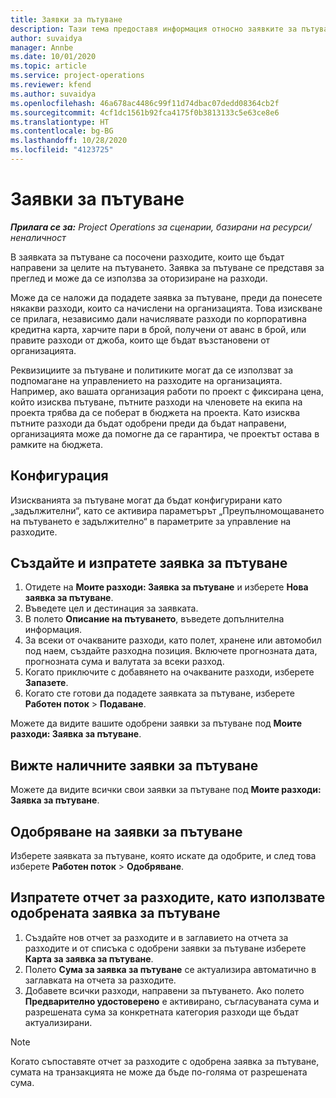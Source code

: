 ```yaml
---
title: Заявки за пътуване
description: Тази тема предоставя информация относно заявките за пътуване.
author: suvaidya
manager: Annbe
ms.date: 10/01/2020
ms.topic: article
ms.service: project-operations
ms.reviewer: kfend
ms.author: suvaidya
ms.openlocfilehash: 46a678ac4486c99f11d74dbac07dedd08364cb2f
ms.sourcegitcommit: 4cf1dc1561b92fca4175f0b3813133c5e63ce8e6
ms.translationtype: HT
ms.contentlocale: bg-BG
ms.lasthandoff: 10/28/2020
ms.locfileid: "4123725"
---
```

# <a name="travel-requisitions"></a>Заявки за пътуване

_**Прилага се за:** Project Operations за сценарии, базирани на ресурси/неналичност_

В заявката за пътуване са посочени разходите, които ще бъдат направени за целите на пътуването. Заявка за пътуване се представя за преглед и може да се използва за оторизиране на разходи.

Може да се наложи да подадете заявка за пътуване, преди да понесете някакви разходи, които са начислени на организацията. Това изискване се прилага, независимо дали начислявате разходи по корпоративна кредитна карта, харчите пари в брой, получени от аванс в брой, или правите разходи от джоба, които ще бъдат възстановени от организацията.

Реквизициите за пътуване и политиките могат да се използват за подпомагане на управлението на разходите на организацията. Например, ако вашата организация работи по проект с фиксирана цена, който изисква пътуване, пътните разходи на членовете на екипа на проекта трябва да се поберат в бюджета на проекта. Като изисква пътните разходи да бъдат одобрени преди да бъдат направени, организацията може да помогне да се гарантира, че проектът остава в рамките на бюджета.

## <a name="configuration"></a>Конфигурация 

Изискванията за пътуване могат да бъдат конфигурирани като „задължителни“, като се активира параметърът „Преупълномощаването на пътуването е задължително“ в параметрите за управление на разходите. 

## <a name="create-and-submit-a-travel-requisition"></a>Създайте и изпратете заявка за пътуване

1. Отидете на **Моите разходи: Заявка за пътуване** и изберете **Нова заявка за пътуване**.
2. Въведете цел и дестинация за заявката.
3. В полето **Описание на пътуването**, въведете допълнителна информация. 
4. За всеки от очакваните разходи, като полет, хранене или автомобил под наем, създайте разходна позиция. Включете прогнозната дата, прогнозната сума и валутата за всеки разход. 
5. Когато приключите с добавянето на очакваните разходи, изберете **Запазете**.
6. Когато сте готови да подадете заявката за пътуване, изберете **Работен поток** > **Подаване**.

Можете да видите вашите одобрени заявки за пътуване под **Моите разходи: Заявка за пътуване**. 

## <a name="view-available-travel-requisitions"></a>Вижте наличните заявки за пътуване

Можете да видите всички свои заявки за пътуване под **Моите разходи: Заявка за пътуване**.

## <a name="approve-travel-requisitions"></a>Одобряване на заявки за пътуване

Изберете заявката за пътуване, която искате да одобрите, и след това изберете **Работен поток** > **Одобряване**.  

## <a name="submit-an-expense-report-using-your-approved-travel-requisition"></a>Изпратете отчет за разходите, като използвате одобрената заявка за пътуване

1. Създайте нов отчет за разходите и в заглавието на отчета за разходите и от списъка с одобрени заявки за пътуване изберете **Карта за заявка за пътуване**.
2. Полето **Сума за заявка за пътуване** се актуализира автоматично в заглавката на отчета за разходите.
3. Добавете всички разходи, направени за пътуването. Ако полето **Предварително удостоверено** е активирано, съгласуваната сума и разрешената сума за конкретната категория разходи ще бъдат актуализирани.

> [!NOTE]
> Когато съпоставяте отчет за разходите с одобрена заявка за пътуване, сумата на транзакцията не може да бъде по-голяма от разрешената сума. 
